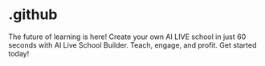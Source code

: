 # .github
The future of learning is here! Create your own AI LIVE school in just 60 seconds with AI Live School Builder. Teach, engage, and profit. Get started today!
